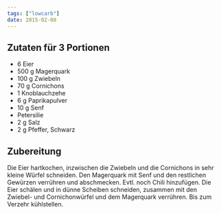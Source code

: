 ```yaml
---
tags: ["lowcarb"]
date: 2015-02-08
---
```


## Zutaten für 3 Portionen
[](../uploads/eiersalat.jpg)

- 6     Eier
- 500 g Magerquark
- 100 g Zwiebeln
- 70 g  Cornichons
- 1     Knoblauchzehe
- 6 g   Paprikapulver
- 10 g  Senf
- Petersilie
- 2 g   Salz
- 2 g   Pfeffer, Schwarz

## Zubereitung
Die Eier hartkochen, inzwischen die Zwiebeln und die Cornichons in sehr kleine Würfel schneiden. Den Magerquark mit Senf und den restlichen Gewürzen verrühren und abschmecken. Evtl. noch Chili hinzufügen.
Die Eier schälen und in dünne Scheiben schneiden, zusammen mit den Zwiebel- und Cornichonwürfel und dem Magerquark verrühren.
Bis zum Verzehr kühlstellen.

